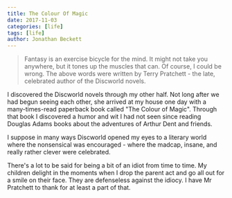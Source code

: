 ```yaml
---
title: The Colour Of Magic
date: 2017-11-03
categories: [life]
tags: [life]
author: Jonathan Beckett
---
```


> Fantasy is an exercise bicycle for the mind. It might not take you anywhere, but it tones up the muscles that can. Of course, I could be wrong. The above words were written by Terry Pratchett - the late, celebrated author of the Discworld novels.

 I discovered the Discworld novels through my other half. Not long after we had begun seeing each other, she arrived at my house one day with a many-times-read paperback book called "The Colour of Magic". Through that book I discovered a humor and wit I had not seen since reading Douglas Adams books about the adventures of Arthur Dent and friends.

I suppose in many ways Discworld opened my eyes to a literary world where the nonsensical was encouraged - where the madcap, insane, and really rather clever were celebrated.

There's a lot to be said for being a bit of an idiot from time to time. My children delight in the moments when I drop the parent act and go all out for a smile on their face. They are defenseless against the idiocy. I have Mr Pratchett to thank for at least a part of that.